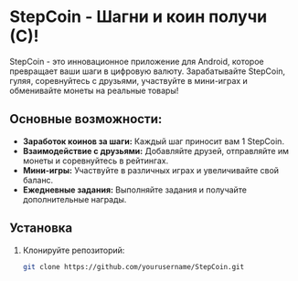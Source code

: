 # StepCoin - Шагни и коин получи (С)!

StepCoin - это инновационное приложение для Android, которое превращает ваши шаги в цифровую валюту.
Зарабатывайте StepCoin, гуляя, соревнуйтесь с друзьями, участвуйте в мини-играх и обменивайте монеты на реальные товары!

## Основные возможности:

- **Заработок коинов за шаги:** Каждый шаг приносит вам 1 StepCoin.
- **Взаимодействие с друзьями:** Добавляйте друзей, отправляйте им монеты и соревнуйтесь в рейтингах.
- **Мини-игры:** Участвуйте в различных играх и увеличивайте свой баланс.
- **Ежедневные задания:** Выполняйте задания и получайте дополнительные награды.

## Установка

1. Клонируйте репозиторий:
   ```bash
   git clone https://github.com/yourusername/StepCoin.git
